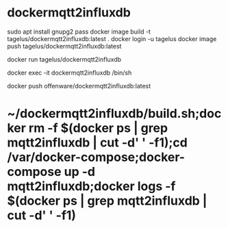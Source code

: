 # dockermqtt2influxdb

sudo apt install gnupg2 pass
docker image build -t tagelus/dockermqtt2influxdb:latest  .
docker login -u tagelus
docker image push tagelus/dockermqtt2influxdb:latest

docker run tagelus/dockermqtt2influxdb

docker exec -it dockermqtt2influxdb /bin/sh

docker push offenware/dockermqtt2influxdb:latest

# ~/dockermqtt2influxdb/build.sh;docker rm -f $(docker ps | grep mqtt2influxdb | cut -d' ' -f1);cd /var/docker-compose;docker-compose up -d mqtt2influxdb;docker logs -f $(docker ps | grep mqtt2influxdb | cut -d' ' -f1)